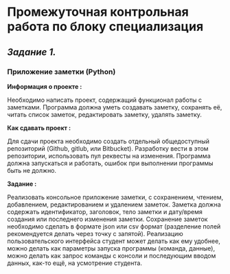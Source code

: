 # Промежуточная контрольная работа по блоку специализация
## *Задание 1.* 

### Приложение заметки (Python)

**Информация о проекте :**

Необходимо написать проект, содержащий функционал работы с заметками. Программа должна уметь создавать заметку, 
сохранять её, читать список заметок, редактировать заметку, удалять заметку.

**Как сдавать проект :**

Для сдачи проекта необходимо создать отдельный общедоступный репозиторий (Github, gitlub, или Bitbucket). 
Разработку вести в этом репозитории, использовать пул реквесты на изменения. Программа должна запускаться и работать, 
ошибок при выполнении программы быть не должно.

**Задание :**

Реализовать консольное приложение заметки, с сохранением, чтением, добавлением, редактированием и удалением заметок. 
Заметка должна содержать идентификатор, заголовок, тело заметки и дату/время создания или последнего изменения заметки. 
Сохранение заметок необходимо сделать в формате json или csv формат (разделение полей рекомендуется делать через точку с запятой). 
Реализацию пользовательского интерфейса студент может делать как ему удобнее, можно делать как параметры запуска программы (команда, данные), 
можно делать как запрос команды с консоли и последующим вводом данных, как-то ещё, на усмотрение студента.